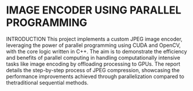 # IMAGE ENCODER USING PARALLEL PROGRAMMING
INTRODUCTION
This project implements a custom JPEG image encoder, leveraging the power of parallel programming
using CUDA and OpenCV, with the core logic written in C++. The aim is to demonstrate the efficiency
and benefits of parallel computing in handling computationally intensive tasks like image encoding by
offloading processing to GPUs. The report details the step-by-step process of JPEG compression, showcasing the performance improvements achieved through parallelization compared to thetraditional sequential methods.
